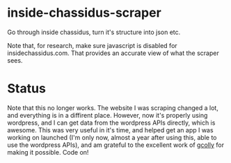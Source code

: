 # inside-chassidus-scraper
Go through inside chassidus, turn it's structure into json etc.

Note that, for research, make sure javascript is disabled for insidechassidus.com. That
provides an accurate view of what the scraper sees.

# Status
Note that this no longer works. The website I was scraping changed a lot, and everything is in a diffirent place. However, now it's properly using wordpress, and I can get data from the wordpress APIs directly, which is awesome.
This was very useful in it's time, and helped get an app I was working on launched (I'm only now, almost a year after using this, able to use the wordpress APIs), and am grateful to the excellent work of [gcolly](http://go-colly.org/) for making it possible.
Code on!

